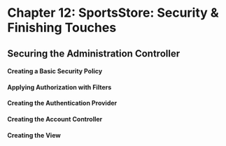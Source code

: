 # Chapter 12: SportsStore: Security & Finishing Touches

## Securing the Administration Controller
#### Creating a Basic Security Policy
#### Applying Authorization with Filters
#### Creating the Authentication Provider
#### Creating the Account Controller
#### Creating the View